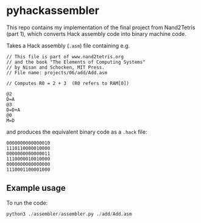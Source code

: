 # pyhackassembler

This repo contains my implementation of the final project from Nand2Tetris (part 1), which converts Hack assembly code into binary machine code.

Takes a Hack assembly (`.asm`) file containing e.g.

```
// This file is part of www.nand2tetris.org
// and the book "The Elements of Computing Systems"
// by Nisan and Schocken, MIT Press.
// File name: projects/06/add/Add.asm

// Computes R0 = 2 + 3  (R0 refers to RAM[0])

@2
D=A
@3
D=D+A
@0
M=D
```

and produces the equivalent binary code as a `.hack` file:

```
0000000000000010
1110110000010000
0000000000000011
1110000010010000
0000000000000000
1110001100001000

```

## Example usage

To run the code:

```py
python3 ./assembler/assembler.py ./add/Add.asm
```


